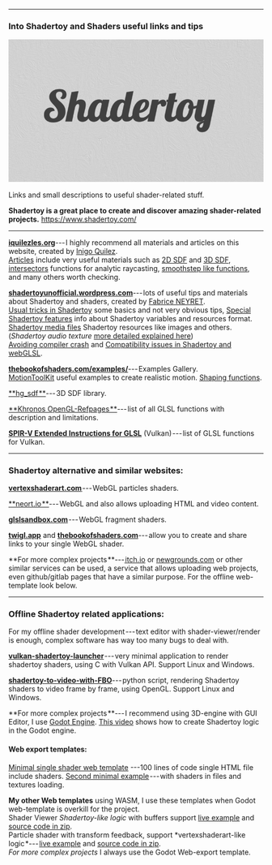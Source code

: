 * * * * *

### Into Shadertoy and Shaders useful links and tips

![](1.png)

Links and small descriptions to useful shader-related stuff.

**Shadertoy is a great place to create and discover amazing shader-related projects.** <https://www.shadertoy.com/>

* * * * *

[**iquilezles.org**](https://iquilezles.org/index.html)--- I highly recommend all materials and articles on this website, created by [Inigo Quilez](https://twitter.com/iquilezles).\
[Articles](https://iquilezles.org/www/index.htm) include very useful materials such as [2D SDF](https://iquilezles.org/www/articles/distfunctions2d/distfunctions2d.htm) and [3D SDF](https://iquilezles.org/www/articles/distfunctions/distfunctions.htm), [intersectors](https://iquilezles.org/www/articles/intersectors/intersectors.htm) functions for analytic raycasting, [smoothstep like functions](https://iquilezles.org/www/articles/functions/functions.htm), and many others worth checking.

[**shadertoyunofficial.wordpress.com**](https://shadertoyunofficial.wordpress.com/)--- lots of useful tips and materials about Shadertoy and shaders, created by [Fabrice NEYRET](https://twitter.com/FabriceNEYRET).\
[Usual tricks in Shadertoy](https://shadertoyunofficial.wordpress.com/2016/07/21/usual-tricks-in-shadertoyglsl/) some basics and not very obvious tips, [Special Shadertoy features](https://shadertoyunofficial.wordpress.com/2016/07/20/special-shadertoy-features/) info about Shadertoy variables and resources format.\
[Shadertoy media files](https://shadertoyunofficial.wordpress.com/2019/07/23/shadertoy-media-files/) Shadertoy resources like images and others.\
(*Shadertoy audio texture* [more detailed explained here](https://gist.github.com/soulthreads/2efe50da4be1fb5f7ab60ff14ca434b8))\
[Avoiding compiler crash](https://shadertoyunofficial.wordpress.com/2017/11/19/avoiding-compiler-crash-or-endless-compilation/) and [Compatibility issues in Shadertoy and webGLSL](https://shadertoyunofficial.wordpress.com/2016/07/22/compatibility-issues-in-shadertoy-webglsl/).

[**thebookofshaders.com/examples/**](https://thebookofshaders.com/examples/)--- Examples Gallery.\
[MotionToolKit](https://thebookofshaders.com/examples/?chapter=motionToolKit) useful examples to create realistic motion. [Shaping functions](https://thebookofshaders.com/examples/?chapter=05).

[**hg_sdf **](http://mercury.sexy/hg_sdf/)--- 3D SDF library.

[**Khronos OpenGL-Refpages **](https://www.khronos.org/registry/OpenGL-Refpages/)--- list of all GLSL functions with description and limitations.

[**SPIR-V Extended Instructions for GLSL**](https://www.khronos.org/registry/spir-v/specs/unified1/GLSL.std.450.html) (Vulkan) --- list of GLSL functions for Vulkan.

* * * * *

### Shadertoy alternative and similar websites:

[**vertexshaderart.com** ](https://www.vertexshaderart.com/)--- WebGL particles shaders.

[**neort.io **](https://neort.io/tag/bmj9c1c3p9fdr6916krg)--- WebGL and also allows uploading HTML and video content.

[**glslsandbox.com**](http://glslsandbox.com/) --- WebGL fragment shaders.

[**twigl.app**](https://twigl.app/) and [**thebookofshaders.com**](https://thebookofshaders.com/edit.php)--- allow you to create and share links to your single WebGL shader.

**For more complex projects **---[ itch.io](https://itch.io/) or [newgrounds.com](https://www.newgrounds.com/) or other similar services can be used, a service that allows uploading web projects, even github/gitlab pages that have a similar purpose. For the offline web-template look below.

* * * * *

### Offline Shadertoy related applications:

For my offline shader development --- text editor with shader-viewer/render is enough, complex software has way too many bugs to deal with.

[**vulkan-shadertoy-launcher**](https://github.com/danilw/vulkan-shadertoy-launcher/releases) --- very minimal application to render shadertoy shaders, using C with Vulkan API. Support Linux and Windows.

[**shadertoy-to-video-with-FBO**](https://github.com/danilw/shadertoy-to-video-with-FBO)--- python script, rendering Shadertoy shaders to video frame by frame, using OpenGL. Support Linux and Windows.

**For more complex projects **--- I recommend using 3D-engine with GUI Editor, I use [Godot Engine](https://godotengine.org/download). [This video](https://youtu.be/v48O7Nk_n4g) shows how to create Shadertoy logic in the Godot engine.

#### **Web export templates:**

[Minimal single shader web template](https://github.com/danilw/GLSL-howto/blob/master/minimal_webgl_glsl/mini_glsl_viewer.html) ---100 lines of code single HTML file include shaders. [Second minimal example](https://github.com/danilw/GLSL-howto/tree/master/minimal_webgl_glsl/ext_glsl_texture) --- with shaders in files and textures loading.

**My other Web templates** using WASM, I use these templates when Godot web-template is overkill for the project.\
Shader Viewer *Shadertoy-like logic* with buffers support [live example](https://danilw.github.io/GLSL-howto/dummy_nanogui_min/glsl_v2.html) and [source code in zip](https://github.com/danilw/GLSL-howto/tree/master/dummy_nanogui_min_wasm).\
Particle shader with transform feedback, support *vertexshaderart-like logic *--- [live example](https://danilw.github.io/GLSL-howto/transorm_feedback_template/web_test_adv/feedback_advanced.html) and [source code in zip](https://github.com/danilw/GLSL-howto/tree/gh-pages/transorm_feedback_template).\
*For more complex projects* I always use the Godot Web-export template.
